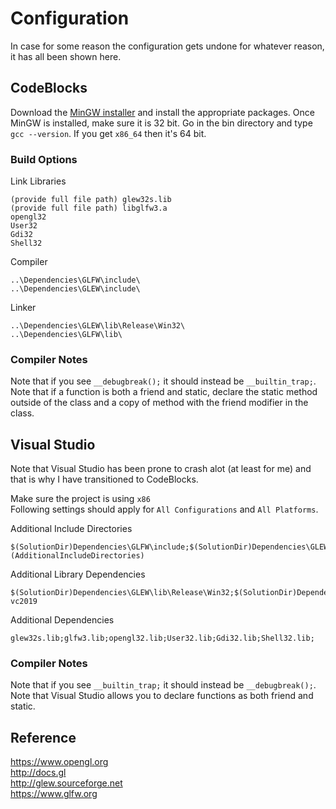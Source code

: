 # Configuration
In case for some reason the configuration gets undone for whatever reason, it has all been shown here.

## CodeBlocks
Download the [MinGW installer](https://sourceforge.net/projects/mingw/) and install the appropriate packages. Once MinGW is installed, make sure it is 32 bit. Go in the bin directory and type `gcc --version`. If you get `x86_64` then it's 64 bit.

### Build Options
Link Libraries
```
(provide full file path) glew32s.lib
(provide full file path) libglfw3.a
opengl32
User32
Gdi32
Shell32
```

Compiler
```
..\Dependencies\GLFW\include\
..\Dependencies\GLEW\include\
```

Linker
```
..\Dependencies\GLEW\lib\Release\Win32\
..\Dependencies\GLFW\lib\
```

### Compiler Notes
Note that if you see `__debugbreak();` it should instead be `__builtin_trap;`.  
Note that if a function is both a friend and static, declare the static method outside of the class and a copy of method with the friend modifier in the class.  

## Visual Studio
Note that Visual Studio has been prone to crash alot (at least for me) and that is why I have transitioned to CodeBlocks.

Make sure the project is using `x86`  
Following settings should apply for `All Configurations` and `All Platforms`.

Additional Include Directories
```
$(SolutionDir)Dependencies\GLFW\include;$(SolutionDir)Dependencies\GLEW\include;%(AdditionalIncludeDirectories)
```

Additional Library Dependencies
```
$(SolutionDir)Dependencies\GLEW\lib\Release\Win32;$(SolutionDir)Dependencies\GLFW\lib-vc2019
```

Additional Dependencies
```
glew32s.lib;glfw3.lib;opengl32.lib;User32.lib;Gdi32.lib;Shell32.lib;
```

### Compiler Notes
Note that if you see `__builtin_trap;` it should instead be `__debugbreak();`.  
Note that Visual Studio allows you to declare functions as both friend and static.  

## Reference
https://www.opengl.org  
http://docs.gl  
http://glew.sourceforge.net  
https://www.glfw.org  

